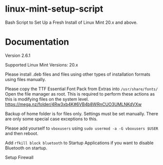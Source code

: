 # linux-mint-setup-script
Bash Script to Set Up a Fresh Install of Linux Mint 20.x and above.


# Documentation

Version 2.6.1

Supported Linux Mint Versions: 20.x

Please install .deb files and files using other types of installation formats using files manually.

Please copy the TTF Essential Font Pack from Extras into `/usr/share/fonts/` Open the file manager as root. This is required to perform these actions as this is modifying files on the system level. https://mega.nz/folder/4Rw3xb4K#6VB4b8WRnCUO3UMLNKdVXw

Backup of home folder is for files only. Settings must be set manually. There are only some special case exceptions to this.

Please add yourself to `vboxusers` using `sudo usermod -a -G vboxusers $USER` and then reboot.

Add `rfkill block bluetooth` to Startup Applications if you want to disable Bluetooth on startup.

Setup Firewall

